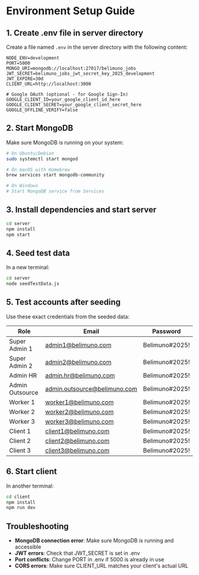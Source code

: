 # Environment Setup Guide

## 1. Create .env file in server directory

Create a file named `.env` in the server directory with the following content:

```env
NODE_ENV=development
PORT=5000
MONGO_URI=mongodb://localhost:27017/belimuno_jobs
JWT_SECRET=belimuno_jobs_jwt_secret_key_2025_development
JWT_EXPIRE=30d
CLIENT_URL=http://localhost:3000

# Google OAuth (optional - for Google Sign-In)
GOOGLE_CLIENT_ID=your_google_client_id_here
GOOGLE_CLIENT_SECRET=your_google_client_secret_here
GOOGLE_OFFLINE_VERIFY=false
```

## 2. Start MongoDB

Make sure MongoDB is running on your system:

```bash
# On Ubuntu/Debian
sudo systemctl start mongod

# On macOS with Homebrew
brew services start mongodb-community

# On Windows
# Start MongoDB service from Services
```

## 3. Install dependencies and start server

```bash
cd server
npm install
npm start
```

## 4. Seed test data

In a new terminal:

```bash
cd server
node seedTestData.js
```

## 5. Test accounts after seeding

Use these exact credentials from the seeded data:

| Role | Email | Password |
|------|-------|----------|
| Super Admin 1 | admin1@belimuno.com | Belimuno#2025! |
| Super Admin 2 | admin2@belimuno.com | Belimuno#2025! |
| Admin HR | admin.hr@belimuno.com | Belimuno#2025! |
| Admin Outsource | admin.outsource@belimuno.com | Belimuno#2025! |
| Worker 1 | worker1@belimuno.com | Belimuno#2025! |
| Worker 2 | worker2@belimuno.com | Belimuno#2025! |
| Worker 3 | worker3@belimuno.com | Belimuno#2025! |
| Client 1 | client1@belimuno.com | Belimuno#2025! |
| Client 2 | client2@belimuno.com | Belimuno#2025! |
| Client 3 | client3@belimuno.com | Belimuno#2025! |

## 6. Start client

In another terminal:

```bash
cd client
npm install
npm run dev
```

## Troubleshooting

- **MongoDB connection error**: Make sure MongoDB is running and accessible
- **JWT errors**: Check that JWT_SECRET is set in .env
- **Port conflicts**: Change PORT in .env if 5000 is already in use
- **CORS errors**: Make sure CLIENT_URL matches your client's actual URL
